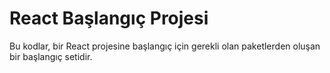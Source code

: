# React Başlangıç Projesi

Bu kodlar, bir React projesine başlangıç için gerekli olan paketlerden oluşan bir başlangıç setidir.